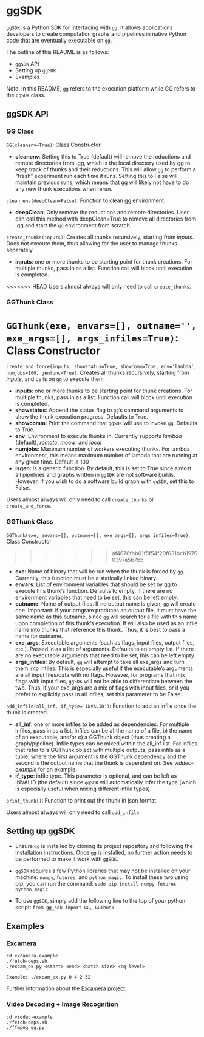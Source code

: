 # ggSDK
```ggSDK``` is a Python SDK for interfacing with [```gg```](https://github.com/StanfordSNR/gg). It allows applications developers to create computation graphs and pipelines in native Python code that are eventually executable on ```gg```.

The outline of this README is as follows:
- ```ggSDK``` API
- Setting up ```ggSDK```
- Examples

Note: In this README, ```gg``` refers to the execution platform while GG refers to the ```ggSDK``` class.

## ggSDK API
### GG Class
```GG(cleanenv=True)```: Class Constructor
- **cleanenv**: Setting this to True (default) will remove the reductions and remote directories from .gg, which is the local directory used by gg to keep track of thunks and their reductions. This will allow ```gg``` to perform a “fresh” experiment run each time it runs. Setting this to False will maintain previous runs, which means that gg will likely not have to do any new thunk executions when rerun.

```clean_env(deepClean=False)```: Function to clean gg environment.
- **deepClean**: Only remove the reductions and remote directories. User can call this method with deepClean=True to remove all directories from .gg and start the ```gg``` environment from scratch.

```create_thunks(inputs)```: Creates all thunks recursively, starting from *inputs*. Does not execute them, thus allowing for the user to manage thunks separately
- **inputs**: one or more thunks to be starting point for thunk creations. For multiple thunks, pass in as a list. Function call will block until execution is completed.

<<<<<<< HEAD
Users almost always will only need to call ```create_thunks```.

### GGThunk Class
```GGThunk(exe, envars=[], outname='', exe_args=[], args_infiles=True)```: Class Constructor
=======
```create_and_force(inputs, showstatus=True, showcomm=True, env='lambda', numjobs=100, genfunc=True)```: Creates all thunks recursively, starting from *inputs*, and calls on ```gg``` to execute them
- **inputs**: one or more thunks to be starting point for thunk creations. For multiple thunks, pass in as a list. Function call will block until execution is completed.
- **showstatus**: Append the status flag to ```gg```’s command arguments to show the thunk execution progress. Defaults to True.
- **showcomm**: Print the command that ```ggSDK``` will use to invoke ```gg```. Defaults to True.
- **env**: Environment to execute thunks in. Currently supports *lambda* (default), *remote*, *meow*, and *local*
- **numjobs**: Maximum number of workers executing thunks. For lambda environment, this means maximum number of lambda that are running at any given time. Default is 100
- **isgen**: Is a generic function. By default, this is set to True since almost all pipelines and graphs written in ```ggSDK``` are not software builds. However, if you wish to do a software build graph with ```ggSDK```, set this to False.

Users almost always will only need to call ```create_thunks``` or ```create_and_force```.

### GGThunk Class
```GGThunk(exe, envars=[], outname=[], exe_args=[], args_infiles=True)```: Class Constructor
>>>>>>> af4676fbb01f5f54f20f631bcb19760397a5b7bb
- **exe**: Name of binary that will be run when the thunk is forced by ```gg```. Currently, this function must be a statically linked binary.
- **envars**: List of environment variables that should be set by gg to execute this thunk’s function. Defaults to empty. If there are no environment variables that need to be set, this can be left empty.
- **outname**: Name of output files. If no output name is given, ```gg``` will create one. Important: if your program produces an output file, it must have the same name as this outname, since ```gg``` will search for a file with this name upon completion of this thunk’s execution. It will also be used as an infile name into thunks that reference this thunk. Thus, it is best to pass a name for outname.
- **exe_args**: Executable arguments (such as flags, input files, output files, etc.). Passed in as a list of arguments. Defaults to an empty list. If there are no executable arguments that need to be set, this can be left empty.
- **args_infiles**: By default, ```gg``` will attempt to take all exe_args and turn them into infiles. This is especially useful if the executable’s arguments are all input files/data with no flags. However, for programs that mix flags with input files, ```ggSDK``` will not be able to differentiate between the two. Thus, if your exe_args are a mix of flags with input files, or if you prefer to explicitly pass in all infiles, set this parameter to be False.

```add_infile(all_inf, if_type='INVALID')```: Function to add an infile once the thunk is created.
- **all_inf**: one or more infiles to be added as dependencies. For multiple infiles, pass in as a list. Infiles can be a) the name of a file, b) the name of an executable, and/or c) a GGThunk object (thus creating a graph/pipeline). Infile types can be mixed within the all_inf list. For infiles that refer to a GGThunk object with multiple outputs, pass infile as a tuple, where the first argument is the GGThunk dependency and the second is the output name that the thunk is dependent on. See *viddec-example* for an example.
- **if_type**: infile type. This parameter is optional, and can be left as INVALID (the default) since ```ggSDK``` will automatically infer the type (which is especially useful when mixing different infile types).

```print_thunk()```: Function to print out the thunk in json format.

Users almost always will only need to call ```add_infile```.

## Setting up ggSDK
- Ensure ```gg``` is installed by cloning its project repository and following the installation instructions.
Once ```gg``` is installed, no further action needs to be performed to make it work with ```ggSDK```.

- ```ggSDK``` requires a few Python libraries that may not be installed on your machine: ```numpy```, ```futures```, and ```python_magic```. To install these two using pip, you can run the command:
```sudo pip install numpy futures python_magic```

- To use ```ggSDK```, simply add the following line to the top of your python script:
```from gg_sdk import GG, GGThunk```

## Examples
### Excamera
```
cd excamera-example
./fetch-deps.sh
./excam_ex.py <start> <end> <batch-size> <cq-level>

Example: ./excam_ex.py 0 4 2 32
```
Further information about the [Excamera](https://www.usenix.org/conference/nsdi17/technical-sessions/presentation/fouladi) [project](https://github.com/excamera).

### Video Decoding + Image Recognition
```
cd viddec-example
./fetch-deps.sh
./ffmpeg_gg.py 
```
